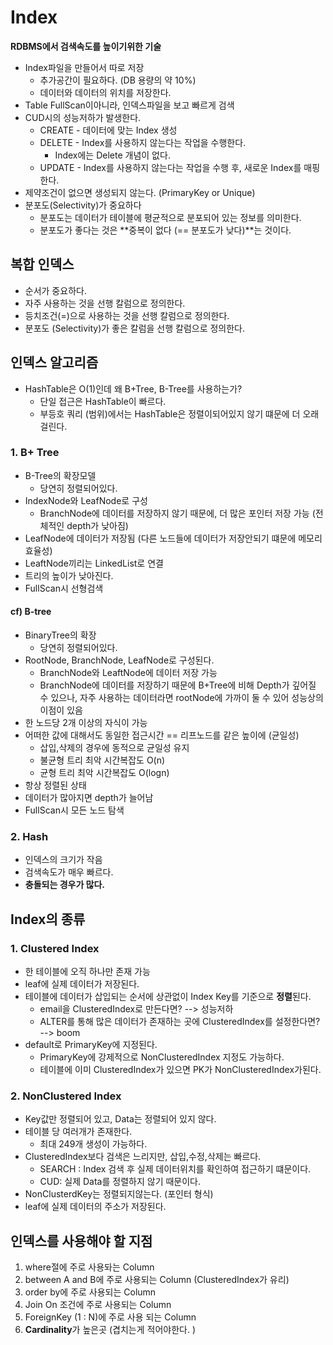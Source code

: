 # Index
**RDBMS에서 검색속도를 높이기위한 기술**
- Index파일을 만들어서 따로 저장 
  - 추가공간이 필요하다. (DB 용량의 약 10%) 
  - 데이터와 데이터의 위치를 저장한다.
- Table FullScan이아니라, 인덱스파일을 보고 빠르게 검색
- CUD시의 성능저하가 발생한다.
  - CREATE - 데이터에 맞는 Index 생성
  - DELETE - Index를 사용하지 않는다는 작업을 수행한다.
    - Index에는 Delete 개념이 없다.
  - UPDATE - Index를 사용하지 않는다는 작업을 수행 후, 새로운 Index를 매핑한다.
- 제약조건이 없으면 생성되지 않는다. (PrimaryKey or Unique)
- 분포도(Selectivity)가 중요하다
  - 분포도는 데이터가 테이블에 평균적으로 분포되어 있는 정보를 의미한다.
  - 분포도가 좋다는 것은 **중복이 없다 (== 분포도가 낮다)**는 것이다.    

## 복합 인덱스
- 순서가 중요하다.
- 자주 사용하는 것을 선행 칼럼으로 정의한다.
- 등치조건(=)으로 사용하는 것을 선행 칼럼으로 정의한다.
- 분포도 (Selectivity)가 좋은 칼럼을 선행 칼럼으로 정의한다.

## 인덱스 알고리즘
- HashTable은 O(1)인데 왜 B+Tree, B-Tree를 사용하는가?
  - 단일 접근은 HashTable이 빠르다.
  - 부등호 쿼리 (범위)에서는 HashTable은 정렬이되어있지 않기 떄문에 더 오래걸린다.

### 1. B+ Tree
- B-Tree의 확장모델
  - 당연히 정렬되어있다.
- IndexNode와 LeafNode로 구성
  - BranchNode에 데이터를 저장하지 않기 때문에, 더 많은 포인터 저장 가능 (전체적인 depth가 낮아짐) 
- LeafNode에 데이터가 저장됨 (다른 노드들에 데이터가 저장안되기 떄문에 메모리 효율성)
- LeaftNode끼리는 LinkedList로 연결
- 트리의 높이가 낮아진다.
- FullScan시 선형검색

#### cf) B-tree
- BinaryTree의 확장
  - 당연히 정렬되어있다.
- RootNode, BranchNode, LeafNode로 구성된다.
  - BranchNode와 LeaftNode에 데이터 저장 가능 
  - BranchNode에 데이터를 저장하기 때문에 B+Tree에 비해 Depth가 깊어질 수 있으나,
    자주 사용하는 데이터라면 rootNode에 가까이 둘 수 있어 성능상의 이점이 있음
- 한 노드당 2개 이상의 자식이 가능
- 어떠한 값에 대해서도 동일한 접근시간  == 리프노드를 같은 높이에 (균일성)
  - 삽입,삭제의 경우에 동적으로 균일성 유지
  - 불균형 트리 최악 시간복잡도 O(n)
  - 균형 트리 최악 시간복잡도 O(logn)
- 항상 정렬된 상태
- 데이터가 많아지면 depth가 늘어남
- FullScan시 모든 노드 탐색

### 2. Hash
- 인덱스의 크기가 작음
- 검색속도가 매우 빠르다.
- **충돌되는 경우가 많다.**

## Index의 종류

### 1. Clustered Index
- 한 테이블에 오직 하나만 존재 가능
- leaf에 실제 데이터가 저장된다.
- 테이블에 데이터가 삽입되는 순서에 상관없이 Index Key를 기준으로 **정렬**된다.
  - email을 ClusteredIndex로 만든다면? --> 성능저하 
  - ALTER를 통해 많은 데이터가 존재하는 곳에 ClusteredIndex를 설정한다면? --> boom
- default로 PrimaryKey에 지정된다. 
  - PrimaryKey에 강제적으로 NonClusteredIndex 지정도 가능하다.
  - 테이블에 이미 ClusteredIndex가 있으면 PK가 NonClusteredIndex가된다.

### 2. NonClustered Index
- Key값만 정렬되어 있고, Data는 정렬되어 있지 않다.
- 테이블 당 여러개가 존재한다.
  - 최대 249개 생성이 가능하다.
- ClusteredIndex보다 검색은 느리지만, 삽입,수정,삭제는 빠르다.
  - SEARCH : Index 검색 후 실제 데이터위치를 확인하여 접근하기 떄문이다.
  - CUD: 실제 Data를 정렬하지 않기 때문이다.
- NonClusterdKey는 정렬되지않는다. (포인터 형식)
- leaf에 실제 데이터의 주소가 저장된다. 

## 인덱스를 사용해야 할 지점
1. where절에 주로 사용돠는 Column
2. between A and B에 주로 사용되는 Column (ClusteredIndex가 유리)
3. order by에 주로 사용되는 Column
4. Join On 조건에 주로 사용되는 Column
5. ForeignKey (1 : N)에 주로 사용 되는 Column
6. **Cardinality**가 높은곳 (겹치는게 적어야한다. )